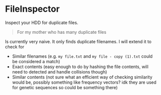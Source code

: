 # FileInspector
Inspect your HDD for duplicate files.

> For my mother who has many duplicate files

Is currently very naive. It only finds duplicate filenames. I will extend it to check for
  - Similar filenames (e.g. `my file.txt` and `my file - copy (1).txt` could be considered a match)
  - Exact contents (easy enough to do by hashing the file contents, will need to detected and handle collisions though)
  - Similar contents (not sure what an efficient way of checking similarity would be, possibly something like frequency vectors? idk they are used for genetic sequences so could be something there)

